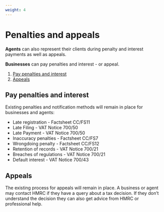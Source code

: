 ```yaml
---
weight: 4
---
```


# Penalties and appeals

**Agents** can also represent their clients during penalty and interest payments as well as appeals.

**Businesses** can pay penalties and interest - or appeal.

1. [Pay penalties and interest](#pay-penalties-and-interest)
2. [Appeals](#appeals)


## Pay penalties and interest

Existing penalties and notification methods will remain in place for businesses and agents:

  * Late registration - Factsheet CC/FS11
  * Late Filing - VAT Notice 700/50
  * Late Payment - VAT Notice 700/50
  * Inaccuracy penalties - Factsheet CC/FS7
  * Wrongdoing penalty - Factsheet CC/FS12
  * Retention of records - VAT Notice 700/21
  * Breaches of regulations - VAT Notice 700/21
  * Default interest - VAT Notice 700/43

## Appeals

The existing process for appeals will remain in place. A business or agent may contact HMRC if they have a query about a tax decision. If they don’t understand the decision they can also get advice from HMRC or professional help.
